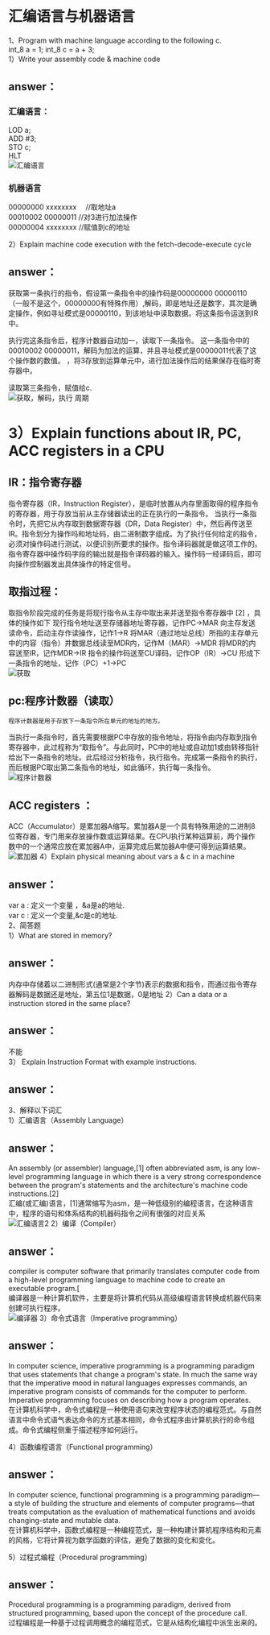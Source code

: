# 汇编语言与机器语言  
1、Program with machine language according to the following c.   
int_8 a = 1;  int_8 c = a + 3;   
 1）Write your assembly code & machine code   
 ## answer： 
 ### 汇编语言：  
  
 LOD a;  
 ADD #3;  
 STO c;  
 HLT     
 ![汇编语言](images/e7cd7b899e510fb36d07c2d7dd33c895d1430c57.jpg)
 ### 机器语言  
00000000 xxxxxxxx  //取地址a  
00010002 00000011  //对3进行加法操作  
00000004 xxxxxxxx  //赋值到c的地址


 2）Explain machine code execution with the fetch-decode-execute cycle   
## answer：  
  获取第一条执行的指令，假设第一条指令中的操作码是00000000  00000110  （一般不是这个，00000000有特殊作用）,解码，即是地址还是数字，其次是确定操作，例如寻址模式是00000110，到该地址中读取数据。将这条指令运送到IR中。  

执行完这条指令后，程序计数器自动加一，读取下一条指令。
这一条指令中的00010002 00000011，解码为加法的运算，并且寻址模式是00000011代表了这个操作数的数值。 ，将3存放到运算单元中，进行加法操作后的结果保存在临时寄存器中。   

读取第三条指令，赋值给c.    
![获取，解码，执行 周期](images/4a36acaf2edda3cc5080cfa70be93901203f92d4.jpg)
 # 3）Explain functions about  IR, PC, ACC registers in a CPU  
## IR：指令寄存器  
指令寄存器（IR，Instruction Register），是临时放置从内存里面取得的程序指令的寄存器，用于存放当前从主存储器读出的正在执行的一条指令。
当执行一条指令时，先把它从内存取到数据寄存器（DR，Data Register）中，然后再传送至IR。指令划分为操作吗和地址码，由二进制数字组成。为了执行任何给定的指令，必须对操作码进行测试，以便识别所要求的操作。指令译码器就是做这项工作的。指令寄存器中操作码字段的输出就是指令译码器的输入。操作码一经译码后，即可向操作控制器发出具体操作的特定信号。  
## 取指过程：  
取指令阶段完成的任务是将现行指令从主存中取出来并送至指令寄存器中 [2]  ，具体的操作如下
现行指令地址送至存储器地址寄存器，记作PC→MAR
向主存发送读命令，启动主存作读操作，记作1→R
将MAR（通过地址总线）所指的主存单元中的内容（指令）井数据总线读至MDR内，记作M（MAR）→MDR
将MDR的内容送至IR，记作MDR→IR
指令的操作码送至CU译码，记作OP（IR）→CU
形成下一条指令的地址，记作（PC）+1→PC  
![获取](images/d01373f082025aafd8b1203ef2edab64024f1a47.jpg)
   ##  pc:程序计数器（读取）  
    程序计数器是用于存放下一条指令所在单元的地址的地方。
当执行一条指令时，首先需要根据PC中存放的指令地址，将指令由内存取到指令寄存器中，此过程称为“取指令”。与此同时，PC中的地址或自动加1或由转移指针给出下一条指令的地址。此后经过分析指令，执行指令。完成第一条指令的执行，而后根据PC取出第二条指令的地址，如此循环，执行每一条指令。  
![程序计数器](images/a50f4bfbfbedab64a45133e9f536afc379311ef3.jpg)  

 ## ACC registers ：
ACC（Accumulator）是累加器A缩写。累加器A是一个具有特殊用途的二进制8位寄存器，专门用来存放操作数或运算结果。在CPU执行某种运算前，两个操作数中的一个通常应放在累加器A中，运算完成后累加器A中便可得到运算结果。  
![累加器](images/1e30e924b899a9012edfdeca16950a7b0308f560.jpg)
  4）Explain physical meaning about vars a & c in a machine   

  
  ## answer：  
   var a : 定义一个变量 ，&a是a的地址.  
var c : 定义一个变量,&c是c的地址.  
  2、简答题   
1）What are stored in memory?   
     
## answer： 
 
内存中存储着以二进制形式(通常是2个字节)表示的数据和指令，而通过指令寄存器解码是数据还是地址，第五位1是数据，0是地址
2）Can a data or a instruction stored in the same place?   
## answer：   
不能     
3） Explain Instruction Format with example instructions.  
## answer：  
3、解释以下词汇  
1）汇编语言（Assembly Language）  
## answer：  
An assembly (or assembler) language,[1] often abbreviated asm, is any low-level programming language in which there is a very strong correspondence between the program's statements and the architecture's machine code instructions.[2]   
 汇编(或汇编)语言，[1]通常缩写为asm，是一种低级别的编程语言，在这种语言中，程序的语句和体系结构的机器码指令之间有很强的对应关系  
 ![汇编语言2](images/300px-Motorola_6800_Assembly_Language.png)
2）编译（Compiler）   
## answer：  
 compiler is computer software that primarily translates computer code from a high-level programming language to machine code to create an executable program.[  
     编译器是一种计算机软件，主要是将计算机代码从高级编程语言转换成机器代码来创建可执行程序。  
     ![编译器](images/800px-Compiler.svg.png)
3）命令式语言（Imperative programming）  
## answer：  
In computer science, imperative programming is a programming paradigm that uses statements that change a program's state. In much the same way that the imperative mood in natural languages expresses commands, an imperative program consists of commands for the computer to perform. Imperative programming focuses on describing how a program operates.   
在计算机科学中，命令式编程是一种使用语句来改变程序状态的编程范式。与自然语言中命令式语气表达命令的方式基本相同，命令式程序由计算机执行的命令组成。命令式编程侧重于描述程序如何运行。  

4）函数编程语言（Functional programming）    
## answer：  
In computer science, functional programming is a programming paradigm—a style of building the structure and elements of computer programs—that treats computation as the evaluation of mathematical functions and avoids changing-state and mutable data.  
在计算机科学中，函数式编程是一种编程范式，是一种构建计算机程序结构和元素的风格，它将计算视为数学函数的评估，避免了数据的变化和变化。   

5）过程式编程（Procedural programming）  
## answer：  
Procedural programming is a programming paradigm, derived from structured programming, based upon the concept of the procedure call.  
过程编程是一种基于过程调用概念的编程范式，它是从结构化编程中派生出来的。  

